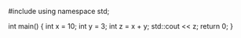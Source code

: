 #include <iostream>
using namespace std;

int main()
{
   int x = 10;
   int y = 3; 
   int z = x + y;
   std::cout << z;
      return 0;
}
